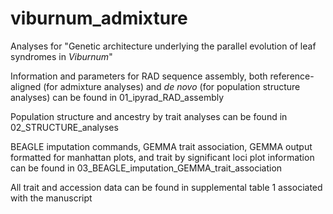 # viburnum_admixture

Analyses for "Genetic architecture underlying the parallel evolution of leaf syndromes in *Viburnum*"

Information and parameters for RAD sequence assembly, both reference-aligned (for admixture analyses) and *de novo* (for population structure analyses) can be found in 01_ipyrad_RAD_assembly

Population structure and ancestry by trait analyses can be found in 02_STRUCTURE_analyses

BEAGLE imputation commands, GEMMA trait association, GEMMA output formatted for manhattan plots, and trait by significant loci plot information can be found in 03_BEAGLE_imputation_GEMMA_trait_association

All trait and accession data can be found in supplemental table 1 associated with the manuscript
